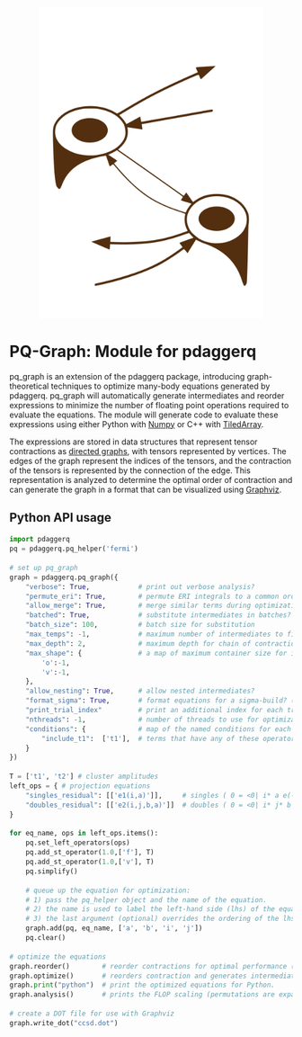 <div align="center">
  <img src="./pq_graph.svg" width="400" alt="pq_graph Logo">
</div>

# PQ-Graph: Module for pdaggerq

pq_graph is an extension of the pdaggerq package, introducing graph-theoretical techniques to optimize many-body equations generated by pdaggerq. pq_graph will automatically generate intermediates and reorder expressions to minimize the number of floating point operations required to evaluate the equations. The module will generate code to evaluate these expressions using either Python with [Numpy](https://numpy.org/) or C++ with [TiledArray](https://valeevgroup.github.io/tiledarray/dox-master/index.html).

The expressions are stored in data structures that represent tensor contractions as [directed graphs](https://en.wikipedia.org/wiki/Quiver_(mathematics)), with tensors represented by vertices. The edges of the graph represent the indices of the tensors, and the contraction of the tensors is represented by the connection of the edge. This representation is analyzed to determine the optimal order of contraction and can generate the graph in a format that can be visualized using [Graphviz](https://graphviz.org/).

## Python API usage

```python
import pdaggerq
pq = pdaggerq.pq_helper('fermi')

# set up pq_graph
graph = pdaggerq.pq_graph({
    "verbose": True,            # print out verbose analysis?    
    "permute_eri": True,        # permute ERI integrals to a common order? (ovov -> vovo; ovvo -> -vovo)
    "allow_merge": True,        # merge similar terms during optimization?    
    "batched": True,            # substitute intermediates in batches?
    "batch_size": 100,          # batch size for substitution
    "max_temps": -1,            # maximum number of intermediates to find
    "max_depth": 2,             # maximum depth for chain of contractions
    "max_shape": {              # a map of maximum container size for intermediates
        'o':-1,                 
        'v':-1,                 
    },                          
    "allow_nesting": True,      # allow nested intermediates?
    "format_sigma": True,       # format equations for a sigma-build? (separates inteermediates w/o sigma vectors)
    "print_trial_index"         # print an additional index for each trial sigma vector
    "nthreads": -1,             # number of threads to use for optimization (-1 = all)
    "conditions": {             # map of the named conditions for each operator type 
        "include_t1":  ['t1'],  # terms that have any of these operators will be in an if statement
    }
})

T = ['t1', 't2'] # cluster amplitudes
left_ops = { # projection equations
    "singles_residual": [['e1(i,a)']],     # singles ( 0 = <0| i* a e(-T) H e(T) |0> )
    "doubles_residual": [['e2(i,j,b,a)']]  # doubles ( 0 = <0| i* j* b a e(-T) H e(T) |0> )
}

for eq_name, ops in left_ops.items():
    pq.set_left_operators(ops)
    pq.add_st_operator(1.0,['f'], T)
    pq.add_st_operator(1.0,['v'], T)
    pq.simplify()

    # queue up the equation for optimization:
    # 1) pass the pq_helper object and the name of the equation.
    # 2) the name is used to label the left-hand side (lhs) of the equation
    # 3) the last argument (optional) overrides the ordering of the lhs indices
    graph.add(pq, eq_name, ['a', 'b', 'i', 'j'])
    pq.clear()

# optimize the equations
graph.reorder()        # reorder contractions for optimal performance (redundant if optimize is called)
graph.optimize()       # reorders contraction and generates intermediates
graph.print("python")  # print the optimized equations for Python.
graph.analysis()       # prints the FLOP scaling (permutations are expanded into repeated terms for analysis)

# create a DOT file for use with Graphviz
graph.write_dot("ccsd.dot") 
```
